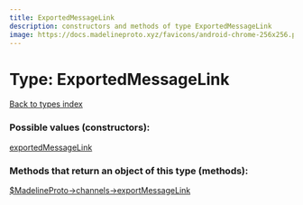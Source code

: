 ```yaml
---
title: ExportedMessageLink
description: constructors and methods of type ExportedMessageLink
image: https://docs.madelineproto.xyz/favicons/android-chrome-256x256.png
---
```

# Type: ExportedMessageLink  
[Back to types index](index.md)



### Possible values (constructors):

[exportedMessageLink](../constructors/exportedMessageLink.md)  



### Methods that return an object of this type (methods):

[$MadelineProto->channels->exportMessageLink](../methods/channels_exportMessageLink.md)  



